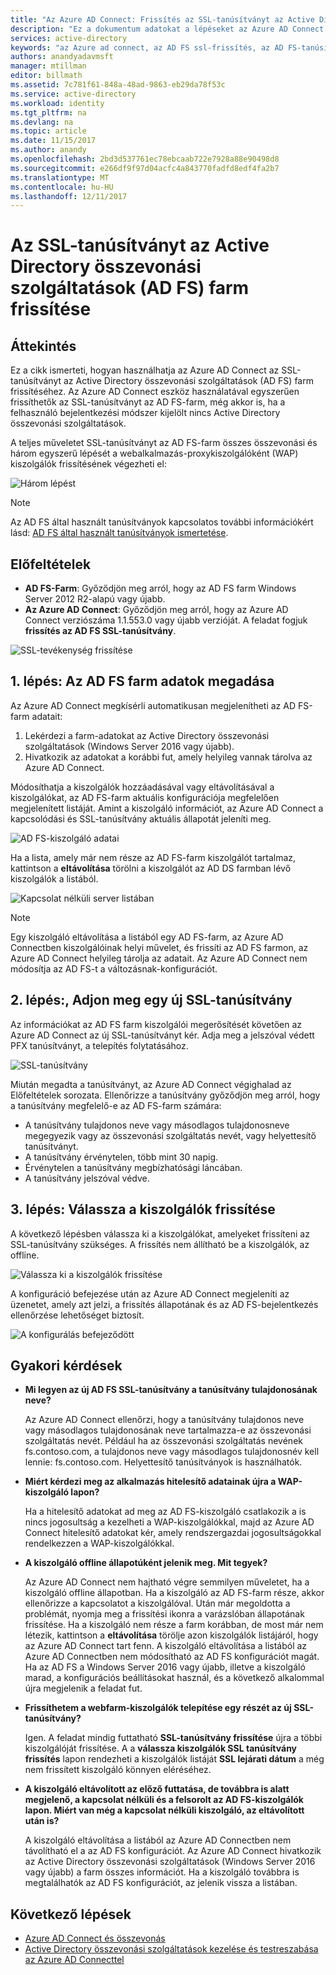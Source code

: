 ```yaml
---
title: "Az Azure AD Connect: Frissítés az SSL-tanúsítványt az Active Directory összevonási szolgáltatások (AD FS) farm |} Microsoft Docs"
description: "Ez a dokumentum adatokat a lépéseket az Azure AD Connect használatával az SSL-tanúsítvány egy AD FS-farm frissítéséhez."
services: active-directory
keywords: "az Azure ad connect, az AD FS ssl-frissítés, az AD FS-tanúsítványt frissítés, módosítsa az AD FS-tanúsítványt, új AD FS-tanúsítványt, az AD FS tanúsítványt, a frissítés AD FS ssl-tanúsítványt, a frissítés ssl tanúsítvány adfs konfigurálása az AD FS ssl-tanúsítvány, az AD FS, ssl, tanúsítvány, az AD FS szolgáltatás közötti kommunikációs tanúsítványt, a frissítés összevonási, összevonás konfigurálása, aad-csatlakozás"
authors: anandyadavmsft
manager: mtillman
editor: billmath
ms.assetid: 7c781f61-848a-48ad-9863-eb29da78f53c
ms.service: active-directory
ms.workload: identity
ms.tgt_pltfrm: na
ms.devlang: na
ms.topic: article
ms.date: 11/15/2017
ms.author: anandy
ms.openlocfilehash: 2bd3d537761ec78ebcaab722e7928a88e90498d8
ms.sourcegitcommit: e266df9f97d04acfc4a843770fadfd8edf4fa2b7
ms.translationtype: MT
ms.contentlocale: hu-HU
ms.lasthandoff: 12/11/2017
---
```

# <a name="update-the-ssl-certificate-for-an-active-directory-federation-services-ad-fs-farm"></a>Az SSL-tanúsítványt az Active Directory összevonási szolgáltatások (AD FS) farm frissítése

## <a name="overview"></a>Áttekintés
Ez a cikk ismerteti, hogyan használhatja az Azure AD Connect az SSL-tanúsítványt az Active Directory összevonási szolgáltatások (AD FS) farm frissítéséhez. Az Azure AD Connect eszköz használatával egyszerűen frissíthetők az SSL-tanúsítványt az AD FS-farm, még akkor is, ha a felhasználó bejelentkezési módszer kijelölt nincs Active Directory összevonási szolgáltatások.

A teljes műveletet SSL-tanúsítványt az AD FS-farm összes összevonási és három egyszerű lépését a webalkalmazás-proxykiszolgálóként (WAP) kiszolgálók frissítésének végezheti el:

![Három lépést](./media/active-directory-aadconnectfed-ssl-update/threesteps.png)


>[!NOTE]
>Az AD FS által használt tanúsítványok kapcsolatos további információkért lásd: [AD FS által használt tanúsítványok ismertetése](https://technet.microsoft.com/library/cc730660.aspx).

## <a name="prerequisites"></a>Előfeltételek

* **AD FS-Farm**: Győződjön meg arról, hogy az AD FS farm Windows Server 2012 R2-alapú vagy újabb.
* **Az Azure AD Connect**: Győződjön meg arról, hogy az Azure AD Connect verziószáma 1.1.553.0 vagy újabb verzióját. A feladat fogjuk **frissítés az AD FS SSL-tanúsítvány**.

![SSL-tevékenység frissítése](./media/active-directory-aadconnectfed-ssl-update/updatessltask.png)

## <a name="step-1-provide-ad-fs-farm-information"></a>1. lépés: Az AD FS farm adatok megadása

Az Azure AD Connect megkísérli automatikusan megjelenítheti az AD FS-farm adatait:
1. Lekérdezi a farm-adatokat az Active Directory összevonási szolgáltatások (Windows Server 2016 vagy újabb).
2. Hivatkozik az adatokat a korábbi fut, amely helyileg vannak tárolva az Azure AD Connect.

Módosíthatja a kiszolgálók hozzáadásával vagy eltávolításával a kiszolgálókat, az AD FS-farm aktuális konfigurációja megfelelően megjelenített listáját. Amint a kiszolgáló információt, az Azure AD Connect a kapcsolódási és SSL-tanúsítvány aktuális állapotát jeleníti meg.

![AD FS-kiszolgáló adatai](./media/active-directory-aadconnectfed-ssl-update/adfsserverinfo.png)

Ha a lista, amely már nem része az AD FS-farm kiszolgálót tartalmaz, kattintson a **eltávolítása** törölni a kiszolgálót az AD DS farmban lévő kiszolgálók a listából.

![Kapcsolat nélküli server listában](./media/active-directory-aadconnectfed-ssl-update/offlineserverlist.png)

>[!NOTE]
> Egy kiszolgáló eltávolítása a listából egy AD FS-farm, az Azure AD Connectben kiszolgálóinak helyi művelet, és frissíti az AD FS farmon, az Azure AD Connect helyileg tárolja az adatait. Az Azure AD Connect nem módosítja az AD FS-t a változásnak-konfigurációt.    

## <a name="step-2-provide-a-new-ssl-certificate"></a>2. lépés:, Adjon meg egy új SSL-tanúsítvány

Az információkat az AD FS farm kiszolgálói megerősítését követően az Azure AD Connect az új SSL-tanúsítványt kér. Adja meg a jelszóval védett PFX tanúsítványt, a telepítés folytatásához.

![SSL-tanúsítvány](./media/active-directory-aadconnectfed-ssl-update/certificate.png)

Miután megadta a tanúsítványt, az Azure AD Connect végighalad az Előfeltételek sorozata. Ellenőrizze a tanúsítvány győződjön meg arról, hogy a tanúsítvány megfelelő-e az AD FS-farm számára:

-   A tanúsítvány tulajdonos neve vagy másodlagos tulajdonosneve megegyezik vagy az összevonási szolgáltatás nevét, vagy helyettesítő tanúsítványt.
-   A tanúsítvány érvénytelen, több mint 30 napig.
-   Érvénytelen a tanúsítvány megbízhatósági láncában.
-   A tanúsítvány jelszóval védve.

## <a name="step-3-select-servers-for-the-update"></a>3. lépés: Válassza a kiszolgálók frissítése

A következő lépésben válassza ki a kiszolgálókat, amelyeket frissíteni az SSL-tanúsítvány szükséges. A frissítés nem állítható be a kiszolgálók, az offline.

![Válassza ki a kiszolgálók frissítése](./media/active-directory-aadconnectfed-ssl-update/selectservers.png)

A konfiguráció befejezése után az Azure AD Connect megjeleníti az üzenetet, amely azt jelzi, a frissítés állapotának és az AD FS-bejelentkezés ellenőrzése lehetőséget biztosít.

![A konfigurálás befejeződött](./media/active-directory-aadconnectfed-ssl-update/configurecomplete.png)   

## <a name="faqs"></a>Gyakori kérdések

* **Mi legyen az új AD FS SSL-tanúsítvány a tanúsítvány tulajdonosának neve?**

    Az Azure AD Connect ellenőrzi, hogy a tanúsítvány tulajdonos neve vagy másodlagos tulajdonosának neve tartalmazza-e az összevonási szolgáltatás nevét. Például ha az összevonási szolgáltatás nevének fs.contoso.com, a tulajdonos neve vagy másodlagos tulajdonosnév kell lennie: fs.contoso.com.  Helyettesítő tanúsítványok is használhatók.

* **Miért kérdezi meg az alkalmazás hitelesítő adatainak újra a WAP-kiszolgáló lapon?**

    Ha a hitelesítő adatokat ad meg az AD FS-kiszolgáló csatlakozik a is nincs jogosultság a kezelheti a WAP-kiszolgálókkal, majd az Azure AD Connect hitelesítő adatokat kér, amely rendszergazdai jogosultságokkal rendelkezzen a WAP-kiszolgálókkal.

* **A kiszolgáló offline állapotúként jelenik meg. Mit tegyek?**

    Az Azure AD Connect nem hajtható végre semmilyen műveletet, ha a kiszolgáló offline állapotban. Ha a kiszolgáló az AD FS-farm része, akkor ellenőrizze a kapcsolatot a kiszolgálóval. Után már megoldotta a problémát, nyomja meg a frissítési ikonra a varázslóban állapotának frissítése. Ha a kiszolgáló nem része a farm korábban, de most már nem létezik, kattintson a **eltávolítása** törölje azon kiszolgálók listájáról, hogy az Azure AD Connect tart fenn. A kiszolgáló eltávolítása a listából az Azure AD Connectben nem módosítható az AD FS konfigurációt magát. Ha az AD FS a Windows Server 2016 vagy újabb, illetve a kiszolgáló marad, a konfigurációs beállításokat használ, és a következő alkalommal újra megjelenik a feladat fut.

* **Frissíthetem a webfarm-kiszolgálók telepítése egy részét az új SSL-tanúsítvány?**

    Igen. A feladat mindig futtatható **SSL-tanúsítvány frissítése** újra a többi kiszolgálóját frissítése. A a **válassza kiszolgálók SSL tanúsítvány frissítés** lapon rendezheti a kiszolgálók listáját **SSL lejárati dátum** a még nem frissített kiszolgáló könnyen eléréséhez.

* **A kiszolgáló eltávolított az előző futtatása, de továbbra is alatt megjelenő, a kapcsolat nélküli és a felsorolt az AD FS-kiszolgálók lapon. Miért van még a kapcsolat nélküli kiszolgáló, az eltávolított után is?**

    A kiszolgáló eltávolítása a listából az Azure AD Connectben nem távolítható el a az AD FS konfigurációt. Az Azure AD Connect hivatkozik az Active Directory összevonási szolgáltatások (Windows Server 2016 vagy újabb) a farm összes információt. Ha a kiszolgáló továbbra is megtalálhatók az AD FS konfigurációt, az jelenik vissza a listában.  

## <a name="next-steps"></a>Következő lépések

- [Azure AD Connect és összevonás](active-directory-aadconnectfed-whatis.md)
- [Active Directory összevonási szolgáltatások kezelése és testreszabása az Azure AD Connecttel](active-directory-aadconnect-federation-management.md)
